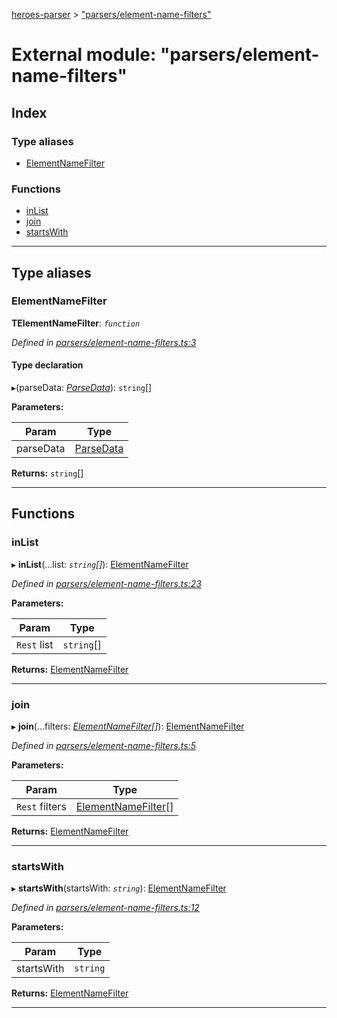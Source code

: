 [heroes-parser](../README.md) > ["parsers/element-name-filters"](../modules/_parsers_element_name_filters_.md)

# External module: "parsers/element-name-filters"

## Index

### Type aliases

* [ElementNameFilter](_parsers_element_name_filters_.md#elementnamefilter)

### Functions

* [inList](_parsers_element_name_filters_.md#inlist)
* [join](_parsers_element_name_filters_.md#join)
* [startsWith](_parsers_element_name_filters_.md#startswith)

---

## Type aliases

<a id="elementnamefilter"></a>

###  ElementNameFilter

**ΤElementNameFilter**: *`function`*

*Defined in [parsers/element-name-filters.ts:3](https://github.com/joeistas/heroes-parser/blob/be29d1f/src/parsers/element-name-filters.ts#L3)*

#### Type declaration
▸(parseData: *[ParseData](../interfaces/_parse_data_.parsedata.md)*): `string`[]

**Parameters:**

| Param | Type |
| ------ | ------ |
| parseData | [ParseData](../interfaces/_parse_data_.parsedata.md) |

**Returns:** `string`[]

___

## Functions

<a id="inlist"></a>

###  inList

▸ **inList**(...list: *`string`[]*): [ElementNameFilter](_parsers_element_name_filters_.md#elementnamefilter)

*Defined in [parsers/element-name-filters.ts:23](https://github.com/joeistas/heroes-parser/blob/be29d1f/src/parsers/element-name-filters.ts#L23)*

**Parameters:**

| Param | Type |
| ------ | ------ |
| `Rest` list | `string`[] |

**Returns:** [ElementNameFilter](_parsers_element_name_filters_.md#elementnamefilter)

___
<a id="join"></a>

###  join

▸ **join**(...filters: *[ElementNameFilter](_parsers_element_name_filters_.md#elementnamefilter)[]*): [ElementNameFilter](_parsers_element_name_filters_.md#elementnamefilter)

*Defined in [parsers/element-name-filters.ts:5](https://github.com/joeistas/heroes-parser/blob/be29d1f/src/parsers/element-name-filters.ts#L5)*

**Parameters:**

| Param | Type |
| ------ | ------ |
| `Rest` filters | [ElementNameFilter](_parsers_element_name_filters_.md#elementnamefilter)[] |

**Returns:** [ElementNameFilter](_parsers_element_name_filters_.md#elementnamefilter)

___
<a id="startswith"></a>

###  startsWith

▸ **startsWith**(startsWith: *`string`*): [ElementNameFilter](_parsers_element_name_filters_.md#elementnamefilter)

*Defined in [parsers/element-name-filters.ts:12](https://github.com/joeistas/heroes-parser/blob/be29d1f/src/parsers/element-name-filters.ts#L12)*

**Parameters:**

| Param | Type |
| ------ | ------ |
| startsWith | `string` |

**Returns:** [ElementNameFilter](_parsers_element_name_filters_.md#elementnamefilter)

___

